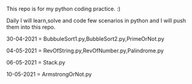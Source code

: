 This repo is for my python coding practice. :)

Daily I will learn,solve and code few scenarios in python and I will push them into this repo.

30-04-2021 = BubbuleSort1.py,BubbleSort2.py,PrimeOrNot.py

04-05-2021 = RevOfString.py,RevOfNumber.py,Palindrome.py

06-05-2021 = Stack.py

10-05-2021 = ArmstrongOrNot.py
